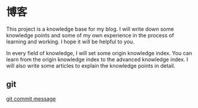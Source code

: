 # 博客

This project is a knowledge base for my blog. I will write down some knowledge points and some of my own experience in the process of learning and working. I hope it will be helpful to you.

In every field of knowledge, I will set some origin knowledge index. You can learn from the origin knowledge index to the advanced knowledge index. I will also write some articles to explain the knowledge points in detail.



## git

[git commit message](https://www.conventionalcommits.org/en/v1.0.0/#summary)
